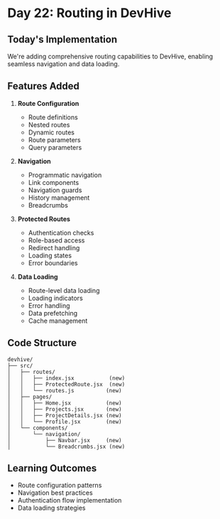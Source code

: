 # Day 22: Routing in DevHive

## Today's Implementation
We're adding comprehensive routing capabilities to DevHive, enabling seamless navigation and data loading.

## Features Added
1. **Route Configuration**
   - Route definitions
   - Nested routes
   - Dynamic routes
   - Route parameters
   - Query parameters

2. **Navigation**
   - Programmatic navigation
   - Link components
   - Navigation guards
   - History management
   - Breadcrumbs

3. **Protected Routes**
   - Authentication checks
   - Role-based access
   - Redirect handling
   - Loading states
   - Error boundaries

4. **Data Loading**
   - Route-level data loading
   - Loading indicators
   - Error handling
   - Data prefetching
   - Cache management

## Code Structure
```
devhive/
├── src/
│   ├── routes/
│   │   ├── index.jsx           (new)
│   │   ├── ProtectedRoute.jsx  (new)
│   │   └── routes.js          (new)
│   ├── pages/
│   │   ├── Home.jsx           (new)
│   │   ├── Projects.jsx       (new)
│   │   ├── ProjectDetails.jsx (new)
│   │   └── Profile.jsx        (new)
│   └── components/
│       └── navigation/
│           ├── Navbar.jsx     (new)
│           └── Breadcrumbs.jsx (new)
```

## Learning Outcomes
- Route configuration patterns
- Navigation best practices
- Authentication flow implementation
- Data loading strategies 